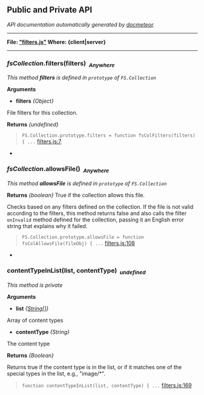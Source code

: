 ## Public and Private API ##

_API documentation automatically generated by [docmeteor](https://github.com/raix/docmeteor)._

***

__File: ["filters.js"](filters.js) Where: {client|server}__

***

### <a name="FS.Collection.prototype.filters"></a>*fsCollection*.filters(filters)&nbsp;&nbsp;<sub><i>Anywhere</i></sub> ###

*This method __filters__ is defined in `prototype` of `FS.Collection`*

__Arguments__

* __filters__ *{Object}*  

 File filters for this collection.


__Returns__  *{undefined}*


> ```FS.Collection.prototype.filters = function fsColFilters(filters) { ...``` [filters.js:7](filters.js#L7)


-

### <a name="FS.Collection.prototype.allowsFile"></a>*fsCollection*.allowsFile()&nbsp;&nbsp;<sub><i>Anywhere</i></sub> ###

*This method __allowsFile__ is defined in `prototype` of `FS.Collection`*

__Returns__  *{boolean}*
True if the collection allows this file.


Checks based on any filters defined on the collection. If the
file is not valid according to the filters, this method returns false
and also calls the filter `onInvalid` method defined for the
collection, passing it an English error string that explains why it
failed.

> ```FS.Collection.prototype.allowsFile = function fsColAllowsFile(fileObj) { ...``` [filters.js:108](filters.js#L108)


-

### <a name="contentTypeInList"></a>contentTypeInList(list, contentType)&nbsp;&nbsp;<sub><i>undefined</i></sub> ###

*This method is private*

__Arguments__

* __list__ *{[String[]](#String[])}*  

 Array of content types

* __contentType__ *{String}*  

 The content type


__Returns__  *{Boolean}*


Returns true if the content type is in the list, or if it matches
one of the special types in the list, e.g., "image/*".

> ```function contentTypeInList(list, contentType) { ...``` [filters.js:169](filters.js#L169)


